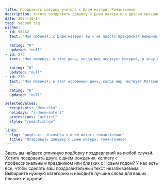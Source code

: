 ```yaml
---
title: Поздравить девушку учителя с Днем матери. Романтичное
description: Хотите поздравить девушку с Днем матери или другим праздником? Наш ИИ создаст незабываемое поздравление, а вы обязательно выделитесь среди других.  
date: 2024-10-14
tags: second tag
wishes:
- id: 93432
  text: "Моя любимая, с Днём матери! Ты – не просто прекрасная женщина, ты – удивительная учительница, которая дарит свет знания и доброты окружающим. Твоя забота, нежность и  терпение – это  настоящее чудо, которое я ценю больше всего на свете.  В этот день я хочу сказать тебе, как сильно люблю тебя и восхищаюсь твоей силой и красотой.  Пусть  твоя жизнь будет наполнена счастьем,  радостью и  безграничной любовью!
  "
  rating: "0"
  updated: "null"
- id: 272
  text: "Моя любимая, в этот день, когда мир чествует Матерей, я хочу сказать тебе, как бесконечно дорожу твоей нежностью, заботой и способностью наполнять светом все вокруг. Ты, словно истинный Учитель, раскрываешь красоту в каждом мгновении нашей любви. С Днем матери!
  "
  rating: "0"
  updated: "null"
- id: 270
  text: "Моя любимая, в этот особенный день, когда мир чествует Матерей, я хочу поздравить не только твою безграничную материнскую душу, но и чуткое сердце настоящего Учителя. Ты наполняешь светом и знаниями не только наш дом, но и сердца своих учеников. Пусть твоя доброта, словно лучик солнца,  всегда согревает тебя, а любовь близких будет неиссякаемым источником вдохновения.
  "
  rating: "0"
  updated: "null"

selectedValues:
  recipients: "devushku"
  holidays: "s-dnem-materi"
  professions: "uchitel"
  style: "romantichnoe"

links:
- slug: "pozdravit-devushku-s-dnem-materi-romantichnoe"
  title: "Поздравить девушку с Днем матери. Романтичное"
---
```


Здесь вы найдете отличную подборку поздравлений на любой случай.
Хотите поздравить друга с днём рождения, коллегу с профессиональным праздником или близких с Новым годом? У нас есть всё, чтобы сделать ваш поздравительный текст незабываемым. Выбирайте нужную категорию и находите лучшие слова для ваших близких и друзей!
